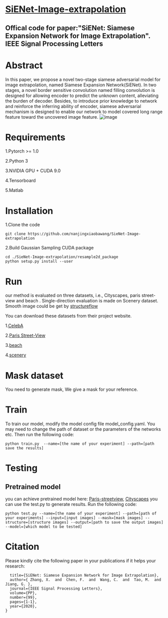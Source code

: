 # [SiENet-Image-extrapolation](https://arxiv.53yu.com/pdf/2007.03851.pdf)
## Offical code for paper:"SiENet: Siamese Expansion Network for Image Extrapolation".  IEEE Signal Processing Letters
# Abstract
In this paper, we propose a novel two-stage siamese adversarial model for image extrapolation, named Siamese Expansion Network(SiENet). In two stages, a novel border sensitive convolution named filling convolution is designed for allowing encoder to predict the unknown content, alleviating the burden of decoder. Besides, to introduce prior knowledge to network and reinforce the inferring ability of encoder, siamese adversarial mechanism is designed to enable our network to model covered long range feature toward the uncovered image feature.
 ![image](https://github.com/nanjingxiaobawang/SieNet-Image-extrapolation/blob/master/comparision.png)
# Requirements

1.Pytorch >= 1.0

2.Python 3

3.NVIDIA GPU + CUDA 9.0

4.Tensorboard

5.Matlab



# Installation

1.Clone the code


```
git clone https://github.com/nanjingxiaobawang/SieNet-Image-extrapolation
```


2.Build Gaussian Sampling CUDA package


```
cd ./SieNet-Image-extrapolation/resample2d_package
python setup.py install --user
```



# Run 
our method is evaluated on three datasets, i.e., Cityscapes, paris street-view and beach . Single-direction evaluation is made on Scenery dataset. Smooth image
could be get by [structureflow](https://github.com/RenYurui/StructureFlow)

You can download these datasets from their project website.

1.[CelebA](http://mmlab.ie.cuhk.edu.hk/projects/CelebA.html)

2.[Paris Street-View](https://github.com/pathak22/context-encoder)

3.[beach](https://github.com/bendangnuksung/Image-OutPainting)

4.[scenery](https://github.com/z-x-yang/NS-Outpainting)

# Mask dataset
You need to generate mask, We give a mask for your reference.

# Train

To train our model, modify the model config file model_config.yaml. You may need to change the path of dataset or the parameters of the networks etc. Then run the following code:

```
python train.py  --name=[the name of your experiment] --path=[path save the results]
```

# Testing
## Pretrained model 
you can achieve pretrained model here:
[Paris-streetview](https://drive.google.com/file/d/1FV0js5L59mwvSo3EHCwaEVpfTssJGgRK/view?usp=sharing),
[Cityscapes](https://drive.google.com/file/d/1RDchFRO8VQ-UUo2TinYlM_edMmSMX0W9/view?usp=sharing)
 you can use the test.py to generate results. Run the following code:

```
python test.py --name=[the name of your experiment] --path=[path of your experiments] --input=[input images] --mask=[mask images] --structure=[structure images] --output=[path to save the output images] --model=[which model to be tested]
```
# Citation
Please kindly cite the following paper in your publications if it helps your research:

```@article{2020SiENet,
  title={SiENet: Siamese Expansion Network for Image Extrapolation}, 
  author={ Zhang, X.  and  Chen, F.  and  Wang, C.  and  Tao, M.  and  Jiang, G. },
  journal={IEEE Signal Processing Letters},
  volume={PP},
  number={99},
  pages={1-1},
  year={2020},
}

